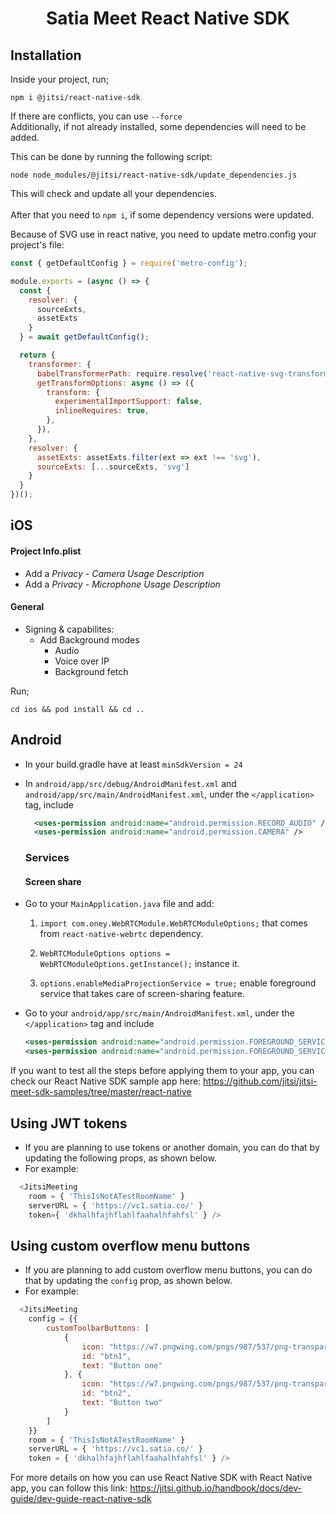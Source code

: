 # <p align="center">Satia Meet React Native SDK</p>


## Installation
Inside your project, run;
```console
npm i @jitsi/react-native-sdk
```
If there are conflicts, you can use ```--force```
<br/>Additionally, if not already installed, some dependencies will need to be added.

This can be done by running the following script:
```console
node node_modules/@jitsi/react-native-sdk/update_dependencies.js
```
This will check and update all your dependencies.<br/><br/>
After that you need to ```npm i```, if some dependency versions were updated.

 [comment]: # (These deps definitely need to be added manually, more could be neccesary)

Because of SVG use in react native, you need to update metro.config your project's file:

```javascript
const { getDefaultConfig } = require('metro-config');

module.exports = (async () => {
  const {
    resolver: {
      sourceExts,
      assetExts
    }
  } = await getDefaultConfig();

  return {
    transformer: {
      babelTransformerPath: require.resolve('react-native-svg-transformer'),
      getTransformOptions: async () => ({
        transform: {
          experimentalImportSupport: false,
          inlineRequires: true,
        },
      }),
    },
    resolver: {
      assetExts: assetExts.filter(ext => ext !== 'svg'),
      sourceExts: [...sourceExts, 'svg']
    }
  }
})();
```

## iOS

#### Project Info.plist
- Add a *Privacy - Camera Usage Description*
- Add a *Privacy - Microphone Usage Description*

#### General
- Signing & capabilites:
    - Add Background modes
        - Audio
        - Voice over IP
        - Background fetch

Run;
```console
cd ios && pod install && cd ..
```

## Android

- In your build.gradle have at least `minSdkVersion = 24`
- In `android/app/src/debug/AndroidManifest.xml` and `android/app/src/main/AndroidManifest.xml`, under the `</application>` tag, include
  ```xml
    <uses-permission android:name="android.permission.RECORD_AUDIO" />
    <uses-permission android:name="android.permission.CAMERA" />
  ```
  ### Services
    #### Screen share

- Go to your `MainApplication.java` file and add:
    1. `import com.oney.WebRTCModule.WebRTCModuleOptions;` that comes from `react-native-webrtc` dependency.

    2. `WebRTCModuleOptions options = WebRTCModuleOptions.getInstance();` instance it.
    3. `options.enableMediaProjectionService = true;` enable foreground service that takes care of screen-sharing feature.

- Go to your `android/app/src/main/AndroidManifest.xml`, under the `</application>` tag and include
    ```xml
   <uses-permission android:name="android.permission.FOREGROUND_SERVICE" />
   <uses-permission android:name="android.permission.FOREGROUND_SERVICE_MEDIA_PROJECTION" />
    ```

If you want to test all the steps before applying them to your app, you can check our React Native SDK sample app here:
https://github.com/jitsi/jitsi-meet-sdk-samples/tree/master/react-native


## Using JWT tokens
- If you are planning to use tokens or another domain, you can do that by updating the following props, as shown below.
- For example:
```javascript
  <JitsiMeeting
    room = { 'ThisIsNotATestRoomName' }
    serverURL = { 'https://vc1.satia.co/' }
    token={ 'dkhalhfajhflahlfaahalhfahfsl' } />
```

## Using custom overflow menu buttons
- If you are planning to add custom overflow menu buttons, you can do that by updating the ```config``` prop, as shown below.
- For example:
```javascript
  <JitsiMeeting
    config = {{
        customToolbarButtons: [
            {
                icon: "https://w7.pngwing.com/pngs/987/537/png-transparent-download-downloading-save-basic-user-interface-icon-thumbnail.png",
                id: "btn1",
                text: "Button one"
            }, {
                icon: "https://w7.pngwing.com/pngs/987/537/png-transparent-download-downloading-save-basic-user-interface-icon-thumbnail.png",
                id: "btn2",
                text: "Button two"
            }
        ]
    }}
    room = { 'ThisIsNotATestRoomName' }
    serverURL = { 'https://vc1.satia.co/' }
    token = { 'dkhalhfajhflahlfaahalhfahfsl' } />
```

For more details on how you can use React Native SDK with React Native app, you can follow this link:
https://jitsi.github.io/handbook/docs/dev-guide/dev-guide-react-native-sdk

